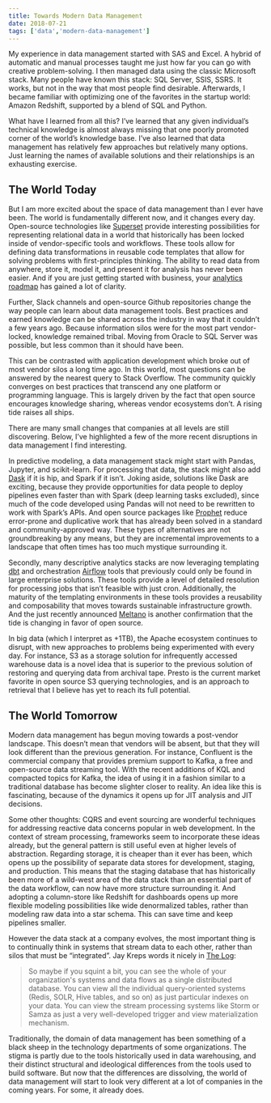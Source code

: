 ```yaml
---
title: Towards Modern Data Management
date: 2018-07-21
tags: ['data','modern-data-management']
---
```


My experience in data management started with SAS and Excel. A hybrid of automatic and manual processes taught me just how far you can go with creative problem-solving. I then managed data using the classic Microsoft stack. Many people have known this stack: SQL Server, SSIS, SSRS. It works, but not in the way that most people find desirable. Afterwards, I became familiar with optimizing one of the favorites in the startup world: Amazon Redshift, supported by a blend of SQL and Python.

What have I learned from all this? I’ve learned that any given individual’s technical knowledge is almost always missing that one poorly promoted corner of the world’s knowledge base. I’ve also learned that data management has relatively few approaches but relatively many options. Just learning the names of available solutions and their relationships is an exhausting exercise.

## The World Today

But I am more excited about the space of data management than I ever have been. The world is fundamentally different now, and it changes every day. Open-source technologies like [Superset](https://github.com/apache/incubator-superset) provide interesting possibilities for representing relational data in a world that historically has been locked inside of vendor-specific tools and workflows. These tools allow for defining data transformations in reusable code templates that allow for solving problems with first-principles thinking. The ability to read data from anywhere, store it, model it, and present it for analysis has never been easier. And if you are just getting started with business, your [analytics roadmap](https://thinkgrowth.org/the-startup-founders-guide-to-analytics-1d2176f20ac1) has gained a lot of clarity.

Further, Slack channels and open-source Github repositories change the way people can learn about data management tools. Best practices and earned knowledge can be shared across the industry in way that it couldn’t a few years ago.  Because information silos were for the most part vendor-locked, knowledge remained tribal. Moving from Oracle to SQL Server was possible, but less common than it should have been.

This can be contrasted with application development which broke out of most vendor silos a long time ago. In this world, most questions can be answered by the nearest query to Stack Overflow. The community quickly converges on best practices that transcend any one platform or programming language. This is largely driven by the fact that open source encourages knowledge sharing, whereas vendor ecosystems don’t. A rising tide raises all ships.

There are many small changes that companies at all levels are still discovering. Below, I’ve highlighted a few of the more recent disruptions in data management I find interesting.

In predictive modeling, a data management stack might start with Pandas, Jupyter, and scikit-learn. For processing that data, the stack might also add [Dask](https://dask.pydata.org/en/latest/) if it is hip, and Spark if it isn’t. Joking aside, solutions like Dask are exciting, because they provide opportunities for data people to deploy pipelines even faster than with Spark (deep learning tasks excluded), since much of the code developed using Pandas will not need to be rewritten to work with Spark’s APIs. And open source packages like [Prophet](https://facebook.github.io/prophet/) reduce error-prone and duplicative work that has already been solved in a standard and community-approved way. These types of alternatives are not groundbreaking by any means, but they are incremental improvements to a landscape that often times has too much mystique surrounding it.

Secondly, many descriptive analytics stacks are now leveraging templating [dbt](https://github.com/fishtown-analytics/dbt) and orchestration [Airflow](https://github.com/apache/incubator-airflow) tools that previously could only be found in large enterprise solutions. These tools provide a level of detailed resolution for processing jobs that isn’t feasible with just cron. Additionally, the maturity of the templating environments in these tools provides a reusability and composability that moves towards sustainable infrastructure growth. And the just recently announced [Meltano](https://about.gitlab.com/2018/08/01/hey-data-teams-we-are-working-on-a-tool-just-for-you/) is another confirmation that the tide is changing in favor of open source.

In big data (which I interpret as +1TB), the Apache ecosystem continues to disrupt, with new approaches to problems being experimented with every day. For instance, S3 as a storage solution for infrequently accessed warehouse data is a novel idea that is superior to the previous solution of restoring and querying data from archival tape. Presto is the current market favorite in open source S3 querying technologies, and is an approach to retrieval that I believe has yet to reach its full potential.

## The World Tomorrow

Modern data management has begun moving towards a post-vendor landscape. This doesn’t mean that vendors will be absent, but that they will look different than the previous generation. For instance, Confluent is the commercial company that provides premium support to Kafka, a free and open-source data streaming tool. With the recent additions of KQL and compacted topics for Kafka, the idea of using it in a fashion similar to a traditional database has become slighter closer to reality. An idea like this is fascinating, because of the dynamics it opens up for JIT analysis and JIT decisions.

Some other thoughts: CQRS and event sourcing are wonderful techniques for addressing reactive data concerns popular in web development. In the context of stream processing, frameworks seem to incorporate these ideas already, but the general pattern is still useful even at higher levels of abstraction. Regarding storage, it is cheaper than it ever has been, which opens up the possibility of separate data stores for development, staging, and production. This means that the staging database that has historically been more of a wild-west area of the data stack than an essential part of the data workflow, can now have more structure surrounding it. And adopting a column-store like Redshift for dashboards opens up more flexible modeling possibilities like wide denormalized tables, rather than modeling raw data into a star schema. This can save time and keep pipelines smaller.

However the data stack at a company evolves, the most important thing is to continually think in systems that stream data to each other, rather than silos that must be “integrated”. Jay Kreps words it nicely in [The Log](https://engineering.linkedin.com/distributed-systems/log-what-every-software-engineer-should-know-about-real-time-datas-unifying):

> So maybe if you squint a bit, you can see the whole of your organization's systems and data flows as a single distributed database. You can view all the individual query-oriented systems (Redis, SOLR, Hive tables, and so on) as just particular indexes on your data. You can view the stream processing systems like Storm or Samza as just a very well-developed trigger and view materialization mechanism.

Traditionally, the domain of data management has been something of a black sheep in the technology departments of some organizations. The stigma is partly due to the tools historically used in data warehousing, and their distinct structural and ideological differences from the tools used to build software. But now that the differences are dissolving, the world of data management will start to look very different at a lot of companies in the coming years. For some, it already does.